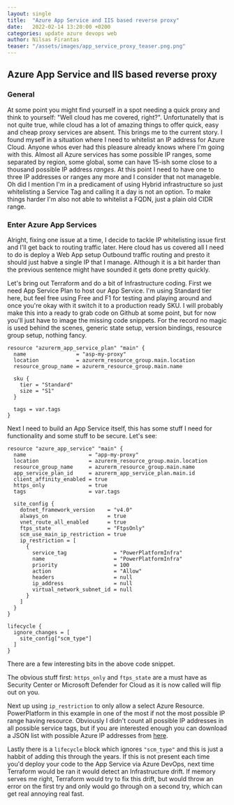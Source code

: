 ```yaml
---
layout: single
title:  "Azure App Service and IIS based reverse proxy"
date:   2022-02-14 13:20:00 +0200
categories: update azure devops web
author: Nilsas Firantas
teaser: "/assets/images/app_service_proxy_teaser.png.png"
---
```


## Azure App Service and IIS based reverse proxy

### General

At some point you might find yourself in a spot needing a quick proxy and think to yourself: "Well cloud has me covered, right?".
Unfortunatelly that is not quite true, while cloud has a lot of amazing things to offer quick, easy and cheap proxy services are absent.
This brings me to the current story. I found myself in a situation where I need to whitelist an IP address for Azure Cloud.
Anyone whos ever had this pleasure already knows where I'm going with this. 
Almost all Azure services has some possible IP ranges, some separated by region, some global, some can have 15-ish some close to a thousand possible IP address _ranges_.
At this point I need to have one to three IP addresses or ranges any more and I consider that not manageble.
Oh did I mention I'm in a predicament of using Hybrid infrastructure so just whitelisting a Service Tag and calling it a day is not an option.
To make things harder I'm also not able to whitelist a FQDN, just a plain old CIDR range.

### Enter Azure App Services

Alright, fixing one issue at a time, I decide to tackle IP whitelisting issue first and I'll get back to routing traffic later.
Here cloud has us covered all I need to do is deploy a Web App setup Outbound traffic routing and presto it should just habve a single IP that I manage.
Although it is a bit harder than the previous sentence might have sounded it gets done pretty quickly.

Let's bring out Terraform and do a bit of Infrastructure coding.
First we need App Service Plan to host our App Service.
I'm using Standard tier here, but feel free using Free and F1 for testing and playing around and once you're okay with it switch it to a production ready SKU.
I will probably make this into a ready to grab code on Github at some point, but for now you'll just have to image the missing code snippets.
For the record no magic is used behind the scenes, generic state setup, version bindings, resource group setup, nothing fancy.

```hcl
resource "azurerm_app_service_plan" "main" {
  name                = "asp-my-proxy"
  location            = azurerm_resource_group.main.location
  resource_group_name = azurerm_resource_group.main.name

  sku {
    tier = "Standard"
    size = "S1"
  }

  tags = var.tags
}
```

Next I need to build an App Service itself, this has some stuff I need for functionality and some stuff to be secure. Let's see:

```hcl
resource "azure_app_service" "main" {
  name                    = "app-my-proxy"
  location                = azurerm_resource_group.main.location
  resource_group_name     = azurerm_resource_group.main.name
  app_service_plan_id     = azurerm_app_service_plan.main.id
  client_affinity_enabled = true
  https_only              = true
  tags                    = var.tags

  site_config {
    dotnet_framework_version    = "v4.0"
    always_on                   = true
    vnet_route_all_enabled      = true
    ftps_state                  = "FtpsOnly"
    scm_use_main_ip_restriction = true
    ip_restriction = [
      {
        service_tag               = "PowerPlatformInfra"
        name                      = "PowerPlatformInfra"
        priority                  = 100
        action                    = "Allow"
        headers                   = null
        ip_address                = null
        virtual_network_subnet_id = null
      }
    ]
  }
}

lifecycle {
  ignore_changes = [
    site_config["scm_type"]
  ]
}
```

There are a few interesting bits in the above code snippet.

The obvious stuff first: 
`https_only` and `ftps_state` are a must have as Security Center or Microsoft Defender for Cloud as it is now called will flip out on you.

Next up using `ip_restriction` to only allow a select Azure Resource. 
PowerPlatform in this example in one of the most if not the most possible IP range having resource.
Obviously I didn't count all possible IP addresses in all possible service tags, 
but if you are interested enough you can download a JSON list with possible Azure IP addresses from [here](https://www.microsoft.com/en-us/download/details.aspx?id=56519).

Lastly there is a `lifecycle` block which ignores `"scm_type"` and this is just a habbit of adding this through the years. 
If this is not present each time you'd deploy your code to the App Service via Azure DevOps, next time Terraform would be ran it would detect an Infrastructure drift.
If memory serves me right, Terraform would try to fix this drift, but would throw an error on the first try and only would go through on a second try, which can get real annoying real fast.
